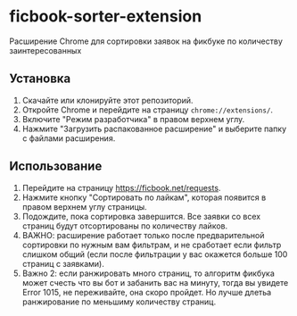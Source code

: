 # ficbook-sorter-extension
Расширение Chrome для сортировки заявок на фикбуке по количеству заинтересованных

## Установка

1. Скачайте или клонируйте этот репозиторий.
2. Откройте Chrome и перейдите на страницу `chrome://extensions/`.
3. Включите "Режим разработчика" в правом верхнем углу.
4. Нажмите "Загрузить распакованное расширение" и выберите папку с файлами расширения.

## Использование

1. Перейдите на страницу https://ficbook.net/requests.
2. Нажмите кнопку "Сортировать по лайкам", которая появится в правом верхнем углу страницы.
3. Подождите, пока сортировка завершится. Все заявки со всех страниц будут отсортированы по количеству лайков.
4. ВАЖНО: расширение работает только после предварительной сортировки по нужным вам фильтрам, и не сработает если фильтр слишком общий (если после фильтрации у вас окажется больше 100 страниц с заявками).
5. Важно 2: если ранжировать много страниц, то алгоритм фикбука может счесть что вы бот и забанить вас на минуту, тогда вы увидете Error 1015, не переживайте, она скоро пройдет. Но лучше длетьа ранжирование по меньшиму количеству страниц.
